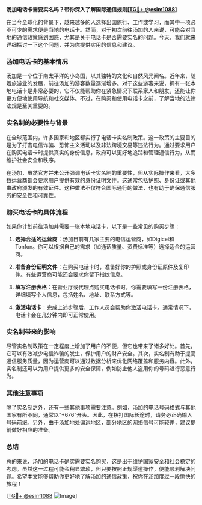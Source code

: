**汤加电话卡需要实名吗？带你深入了解国际通信规则[[TG💪+ @esim1088](https://t.me/s/esim1088)]**

在当今全球化的背景下，越来越多的人选择出国旅行、工作或学习，而其中一项必不可少的需求便是当地的电话卡。然而，对于初次前往汤加的人来说，可能会对当地的通信政策感到困惑，尤其是关于电话卡是否需要实名的问题。今天，我们就来详细探讨一下这个问题，并为你提供实用的信息和建议。

### 汤加电话卡的基本情况

汤加是一个位于南太平洋的小岛国，以其独特的文化和自然风光闻名。近年来，随着旅游业的发展，前往汤加的游客数量逐渐增多。对于这些游客来说，拥有一张本地电话卡是非常必要的，它不仅能帮助你在紧急情况下联系家人和朋友，还能让你更方便地使用导航和社交媒体。不过，在购买和使用电话卡之前，了解当地的法律法规是至关重要的。

### 实名制的必要性与背景

在全球范围内，许多国家和地区都实行了电话卡实名制政策。这一政策的主要目的是为了打击电信诈骗、恐怖主义活动以及非法跨境交易等违法行为。通过要求用户在购买电话卡时提供真实的身份信息，政府可以更好地追踪和管理通信行为，从而维护社会安全和秩序。

在汤加，虽然官方并未公开强调电话卡实名制的重要性，但从实际操作来看，大多数运营商都会要求用户提供有效的身份证明文件。这通常包括护照、身份证或其他由政府颁发的有效证件。这种做法不仅符合国际通行的做法，也有助于确保通信服务的安全性和可靠性。

### 购买电话卡的具体流程

如果你计划前往汤加并需要一张本地电话卡，以下是一些常见的购买步骤：

1. **选择合适的运营商**：汤加目前有几家主要的电信运营商，如Digicel和Tonfon。你可以根据自己的需求（如通话质量、资费标准等）选择适合的运营商。
   
2. **准备身份证明文件**：在购买电话卡时，准备好你的护照或身份证原件及复印件。有些运营商可能还会要求你留下指纹信息。

3. **填写注册表格**：在营业厅或代理点购买电话卡时，你需要填写一份注册表格，详细填写个人信息，包括姓名、地址、联系方式等。

4. **激活电话卡**：完成上述步骤后，工作人员会帮助你激活电话卡。通常情况下，电话卡会在几分钟内即可正常使用。

### 实名制带来的影响

尽管实名制政策在一定程度上增加了用户的不便，但它也带来了诸多好处。首先，它可以有效减少电信诈骗的发生，保护用户的财产安全。其次，实名制有助于提高通信服务质量，因为运营商可以通过数据分析来优化网络覆盖和服务内容。此外，实名制还可以为用户提供更多的安全保障，例如防止他人盗用你的号码进行恶意行为。

### 其他注意事项

除了实名制之外，还有一些其他事项需要注意。例如，汤加的电话号码格式与其他国家有所不同，通常以“+676”开头。因此，在拨打国际长途时，请务必正确输入号码前缀。另外，由于汤加地处偏远地区，部分地区的网络信号可能较差，建议提前做好相应的准备。

### 总结

总的来说，汤加的电话卡确实需要实名购买，这是出于维护国家安全和社会稳定的考虑。虽然这一过程可能会稍显繁琐，但只要按照正规渠道操作，便能顺利解决问题。希望本文能够帮助你更好地了解汤加的通信政策，祝你在汤加度过一段愉快的旅程！

[[TG💪+ @esim1088](https://t.me/s/esim1088) ![Image](https://i.postimg.cc/4NQfJmqS/Snipaste-2025-05-13-00-14-12.png)]